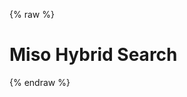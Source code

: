 {% raw %}
<h1 class="hero-title">Miso Hybrid Search</h1>
<div id="miso-hybrid-search-combo" class="miso-hybrid-search-combo"></div>
<script>
const misocmd = window.misocmd || (window.misocmd = []);
misocmd.push(async () => {
  // setup client
  const MisoClient = window.MisoClient;
  const client = new MisoClient(window.DEFAULT_ASK_API_KEY);
  const workflow = client.ui.hybridSearch;
  workflow.useApi({
    facets: ['categories'],
  });
  workflow.autocomplete.enable();
  // render DOM and get elements
  await client.ui.ready;
  const { templates, wireAnswerBox } = MisoClient.ui.defaults.hybridSearch;
  const rootElement = document.querySelector('#miso-hybrid-search-combo');
  rootElement.innerHTML = templates.root();
  wireAnswerBox(client, rootElement);
  // start query if specified in URL
  workflow.autoQuery();
});
</script>
{% endraw %}
